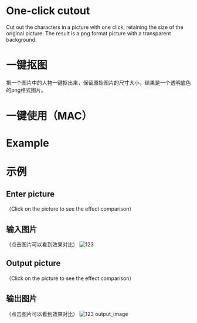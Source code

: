 # One-click cutout
Cut out the characters in a picture with one click, retaining the size of the original picture. The result is a png format picture with a transparent background.
# 一键抠图
把一个图片中的人物一键抠出来，保留原始图片的尺寸大小，结果是一个透明底色的png格式图片。

# 一键使用（MAC）


# Example
# 示例

## Enter picture
（Click on the picture to see the effect comparison）
## 输入图片
（点击图片可以看到效果对比）
![123](https://github.com/minkai95/cutout/assets/33625547/b6610a6a-d025-4ad9-8b27-4dd51a4c67f4)

## Output picture
（Click on the picture to see the effect comparison）
## 输出图片
（点击图片可以看到效果对比）
![123 output_image](https://github.com/minkai95/cutout/assets/33625547/0e5a8958-bd1f-42b3-a796-671f11af9603)
